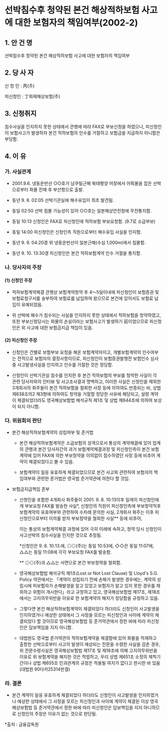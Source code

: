 # 선박침수후 청약된 본건 해상적하보험 사고에 대한 보험자의 책임여부(2002-2)


## 1. 안 건 명
선박침수후 청약된 본건 해상적하보험 사고에 대한 보험자의 책임여부

## 2. 당 사 자

신 청 인 : 丙(주)

피신청인 : 丁화재해상보험(주) 

## 3. 신청취지

침수사실을 인지하지 못한 상태에서 관행에 따라 FAX로 부보신청을 하였으나, 피신청인이 보험사고가 발생하자 본건 적하보험의 인수를 거절하고 보험금을 지급하지 아니함은 부당함.

## 4. 이   유
### 가. 사실관계

* 2001.9.6. 냉동운반선 ○○호가  남쿠릴근해 북태평양 어장에서 어획물을 잡은 선박으로부터 화물 전재 후 부산항으로 출발.

* 동년 9. 8. 02:05 선박기관실에 해수유입이 최초 발견됨.

* 동일 02:50 선박 침몰 가능성이 있어 ○○호는 일본해상안전청에 무전통지함.

* 동일 10:13 신청인은 FAX로 피신청인에 적하보험 부보요청함.
       (9.7로 소급부보)

* 동일 14:00 피신청인은 신청인측 직원으로부터 해수유입 사실을 인지함.

* 동년 9. 9. 04:20경 위 냉동운반선이 일본근해(수심 1,000m)에서 침몰함.

* 동년 9. 10. 13:30경 피신청인은 본건 적하보험계약 인수 거절을 통지함.

### 나. 당사자의 주장
#### (1) 신청인 주장
   - 적하보험계약체결 관행상 보험계약청약 후 4～5일이내에 피신청인이 보험증권 및 보험료청구서를 송부하여 보험료를 납입하여 왔으므로 본건에 있어서도 보험료 납입이 유예되었음.

   - 위 선박에 해수가 침수되는 사실을 인지하지 못한 상태에서 적하보험을 청약하였고, 또한 부보신청당시는 화물의 손실이라는 보험사고가 발생하기 前이었으므로 피신청인은 위 사고에 대한 보험금지급 책임이 있음.
#### (2) 피신청인 주장
  - 신청인은 건별로 보험부보 요청을 해온 보험계약자이고, 개별보험계약의 인수여부는 전적으로 보험자의 결정사항이므로, 피신청인이 보험증권발행전 보험인수 심사중 사고발생사실을 인지하고 인수를 거절한 것은 정당함.

  - 신청인이 선박기관실 침수를 인지한 후 본건 적하보험의 부보를 청약한 사실이 각 관련 당사자와의 인터뷰 및 사고조사결과 명백하고, 이러한 사실은 신청인을 제외한 3개회사의 화주들이 본건 적하보험을 철회한 사정 등에 의하여도 반증되는 바, 상법 제638조의2 제3항에 의하여도 청약을 거절할 정당한 사유에 해당되고, 설령 계약이 체결되었더라도 영국해상보험법 해석규칙 제1조 및 상법 제644조에 의하여 보상이 되지 아니함.

### 다. 위원회의 판단
* 본건 해상적하보험계약의 성립여부 및 준거법
  * 본건 해상적하보험계약은 소급보험의 성격으로서 통상의 계약체결에 있어 업계의 관행과 본건 당사자간의 과거 보험계약체결과정 및 피신청인측이 본건 보험계약에 있어 FAX에 의한 부보청약을 이의없이 접수하였던 사정 등에 비추어 계약이 체결되었다고 볼 수 있음.

  * 보험계약이 일응 유효하게 체결되었으므로 본건 사고와 관련하여 보험자의 책임여부와 관련한 준거법은 영국법 준거약관에 의한다 할 것임.

* 보험금지급책임 존부

  * 신청인을 포함한 4개회사 화주들이 2001. 9. 8. 10:13이후 일제히 피신청인에게 부보요청 FAX를 발송한 사실*, 신청인의 직원이 피신청인측에 부보청약직후 보험계약의 유효여부와 관련하여 수차례 문의한 사실, 2개회사 화주는 이후 피신청인으로부터 이의를 받자 부보청약을 철회한 사실** 등에 비추어, 

    이는 통상의 보험계약체결 과정에 있어 극히 이례에 속하고, 청약 당시 신청인이 사고선박의 침수사실을 인지한 것으로 추정됨.  

    *신청인은 9. 8. 10:13.에, ◎◎(주)는 동일 10:53에, ◇◇은 동일 11:07에, △△는 동일 11:08에 각각 부보요청 FAX를 발송함.  

     ** ◎◎(주)과 △△는 서면으로 본건 부보청약을 철회함. 

  * 영국해상보험법 해석규칙 제1조(Lost or Not Lost Clause) 및 Lloyd's S.G. Policy 약관에서는 「계약이 성립되기 전에 손해가 발생한 경우에는, 계약의 성립시에 피보험자가 손해발생을 알고 있었고 보험자가 알고 있지 못한 경우를 제외하고 위험이 개시한다」라고 규정하고 있고, 영국해상보험법 제17조, 제18조에서는 고지의무위반을 이유로 한 보험계약의 해지가 정당함을 규정하고 있음. 

   * 그렇다면 본건 해상적하보험계약이 체결되었다 하더라도 신청인이 사고발생을 인지하였거나 예상한 상태에서 그 사정을 모르는 피신청인과 사이에 계약이 체결되었다 할 것이므로 영국해상보험법 등 준거약관에서 정한 바에 따라 피신청인은 담보책임을 지지 아니함.

    * 대법원도 영국법 준거약관의 적하보험계약을 체결함에 있어 화물을 적재하고 출항한 선박으로부터 사고의 발생이 예상되는 전문을 수령한 사실을 감춘 경우, 위 전문수령사실은 영국해상보험법 제17조 및 제18조에 의해 고지의무위반을 이유로 위 보험계약을 해지한 것은 적법하고, 우리 상법 제651조 소정의 제척기간이나 상법 제655조 인과관계의 규정은 적용될 여지가 없다고 판시한 바 있음(대법원 90다카25314판결)

### 라. 결론
* 본건 계약이 일응 유효하게 체결되었다 하더라도 신청인이 사고발생을 인지하였거나 예상한 상태에서 그 사정을 모르는 피신청인과 사이에 계약이 체결된 이상 영국해상보험법 등 준거약관에서 정한 바에 따라 피신청인은 담보책임을 지지 아니하므로 신청인의 주장은 이유가 없는 것으로 판단됨.

*출처 : 금융감독원
